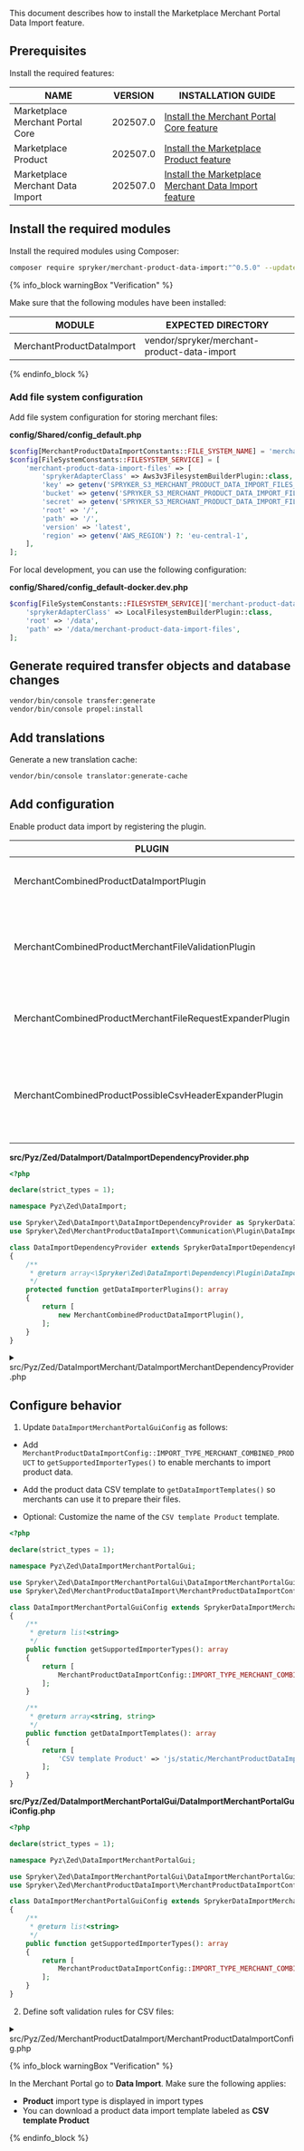 This document describes how to install the Marketplace Merchant Portal Data Import feature.

## Prerequisites

Install the required features:

| NAME                               | VERSION   | INSTALLATION GUIDE                                                                                                                                                                                           |
|------------------------------------|-----------|--------------------------------------------------------------------------------------------------------------------------------------------------------------------------------------------------------------|
| Marketplace Merchant Portal Core   | 202507.0  | [Install the Merchant Portal Core feature](/docs/pbc/all/merchant-management/latest/marketplace/install-and-upgrade/install-features/install-the-marketplace-merchant-portal-core-feature.html)              |
| Marketplace Product                | 202507.0  | [Install the Marketplace Product feature](/docs/pbc/all/product-information-management/latest/marketplace/install-and-upgrade/install-features/install-the-marketplace-product-feature.html)                 |
| Marketplace Merchant Data Import   | 202507.0  | [Install the Marketplace Merchant Data Import feature](/docs/pbc/all/product-information-management/latest/marketplace/install-and-upgrade/install-features/install-the-merchant-portal-data-import-feature) |

## Install the required modules

Install the required modules using Composer:

```bash
composer require spryker/merchant-product-data-import:"^0.5.0" --update-with-dependencies
```

{% info_block warningBox "Verification" %}

Make sure that the following modules have been installed:

| MODULE                     | EXPECTED DIRECTORY                           |
|----------------------------|----------------------------------------------|
| MerchantProductDataImport  | vendor/spryker/merchant-product-data-import  |

{% endinfo_block %}


### Add file system configuration

Add file system configuration for storing merchant files:

**config/Shared/config_default.php**

```php
$config[MerchantProductDataImportConstants::FILE_SYSTEM_NAME] = 'merchant-product-data-import-files';
$config[FileSystemConstants::FILESYSTEM_SERVICE] = [
    'merchant-product-data-import-files' => [
        'sprykerAdapterClass' => Aws3v3FilesystemBuilderPlugin::class,
        'key' => getenv('SPRYKER_S3_MERCHANT_PRODUCT_DATA_IMPORT_FILES_KEY') ?: '',
        'bucket' => getenv('SPRYKER_S3_MERCHANT_PRODUCT_DATA_IMPORT_FILES_BUCKET') ?: '',
        'secret' => getenv('SPRYKER_S3_MERCHANT_PRODUCT_DATA_IMPORT_FILES_SECRET') ?: '',
        'root' => '/',
        'path' => '/',
        'version' => 'latest',
        'region' => getenv('AWS_REGION') ?: 'eu-central-1',
    ],
];
```

For local development, you can use the following configuration:

**config/Shared/config_default-docker.dev.php**

```php
$config[FileSystemConstants::FILESYSTEM_SERVICE]['merchant-product-data-import-files'] = [
    'sprykerAdapterClass' => LocalFilesystemBuilderPlugin::class,
    'root' => '/data',
    'path' => '/data/merchant-product-data-import-files',
];
```

## Generate required transfer objects and database changes

```bash
vendor/bin/console transfer:generate
vendor/bin/console propel:install
```

## Add translations

Generate a new translation cache:

```bash
vendor/bin/console translator:generate-cache
```

## Add configuration

Enable product data import by registering the plugin.

| PLUGIN                                                   | SPECIFICATION                                                                 | NAMESPACE                                                                     |
|----------------------------------------------------------|-------------------------------------------------------------------------------|-------------------------------------------------------------------------------|
| MerchantCombinedProductDataImportPlugin                  | Adds a type of merchant product data import.                                  | Spryker\Zed\MerchantProductDataImport\Communication\Plugin\DataImport         |
| MerchantCombinedProductMerchantFileValidationPlugin      | Validates required headers in merchant combined product data import files.    | Spryker\Zed\MerchantProductDataImport\Communication\Plugin\DataImportMerchant |
| MerchantCombinedProductMerchantFileRequestExpanderPlugin | Expands a data import merchant file collection request.                         | Spryker\Zed\MerchantProductDataImport\Communication\Plugin\DataImportMerchant |
| MerchantCombinedProductPossibleCsvHeaderExpanderPlugin   | Expands the CSV headers defined in configuration for merchant combined product data import files. | Spryker\Zed\MerchantProductDataImport\Communication\Plugin\DataImportMerchant |

**src/Pyz/Zed/DataImport/DataImportDependencyProvider.php**

```php
<?php

declare(strict_types = 1);

namespace Pyz\Zed\DataImport;

use Spryker\Zed\DataImport\DataImportDependencyProvider as SprykerDataImportDependencyProvider;
use Spryker\Zed\MerchantProductDataImport\Communication\Plugin\DataImport\MerchantCombinedProductDataImportPlugin;

class DataImportDependencyProvider extends SprykerDataImportDependencyProvider
{
    /**
     * @return array<\Spryker\Zed\DataImport\Dependency\Plugin\DataImportPluginInterface>
     */
    protected function getDataImporterPlugins(): array
    {
        return [
            new MerchantCombinedProductDataImportPlugin(),
        ];
    }
}
```

<details>
  <summary>src/Pyz/Zed/DataImportMerchant/DataImportMerchantDependencyProvider.php</summary>

```php
<?php

declare(strict_types = 1);

namespace Pyz\Zed\DataImportMerchant;

use Spryker\Zed\DataImportMerchant\DataImportMerchantDependencyProvider as SprykerDataImportMerchantDependencyProvider;
use Spryker\Zed\MerchantProductDataImport\Communication\Plugin\DataImportMerchant\MerchantCombinedProductMerchantFileRequestExpanderPlugin;
use Spryker\Zed\MerchantProductDataImport\Communication\Plugin\DataImportMerchant\MerchantCombinedProductMerchantFileValidationPlugin;
use Spryker\Zed\MerchantProductDataImport\Communication\Plugin\DataImportMerchant\MerchantCombinedProductPossibleCsvHeaderExpanderPlugin;

class DataImportMerchantDependencyProvider extends SprykerDataImportMerchantDependencyProvider
{
    /**
     * @return list<\Spryker\Zed\DataImportMerchantExtension\Dependency\Plugin\DataImportMerchantFileValidatorPluginInterface>
     */
    protected function getDataImportMerchantFileValidatorPlugins(): array
    {
        return [
            new MerchantCombinedProductMerchantFileValidationPlugin(),
        ];
    }

    /**
     * @return list<\Spryker\Zed\DataImportMerchantExtension\Dependency\Plugin\DataImportMerchantFileRequestExpanderPluginInterface>
     */
    protected function getDataImportMerchantFileRequestExpanderPlugins(): array
    {
        return [
            new MerchantCombinedProductMerchantFileRequestExpanderPlugin(),
        ];
    }

    /**
     * @return list<\Spryker\Zed\DataImportMerchantExtension\Dependency\Plugin\PossibleCsvHeaderExpanderPluginInterface>
     */
    protected function getPossibleCsvHeaderExpanderPlugins(): array
    {
        return [
            new MerchantCombinedProductPossibleCsvHeaderExpanderPlugin(),
        ];
    }
}
```

</details>

## Configure behavior

1. Update `DataImportMerchantPortalGuiConfig` as follows:

- Add `MerchantProductDataImportConfig::IMPORT_TYPE_MERCHANT_COMBINED_PRODUCT` to `getSupportedImporterTypes()` to enable merchants to import product data.

- Add the product data CSV template to `getDataImportTemplates()` so merchants can use it to prepare their files.

- Optional: Customize the name of the `CSV template Product` template.

```php
<?php

declare(strict_types = 1);

namespace Pyz\Zed\DataImportMerchantPortalGui;

use Spryker\Zed\DataImportMerchantPortalGui\DataImportMerchantPortalGuiConfig as SprykerDataImportMerchantPortalGuiConfig;
use Spryker\Zed\MerchantProductDataImport\MerchantProductDataImportConfig;

class DataImportMerchantPortalGuiConfig extends SprykerDataImportMerchantPortalGuiConfig
{
    /**
     * @return list<string>
     */
    public function getSupportedImporterTypes(): array
    {
        return [
            MerchantProductDataImportConfig::IMPORT_TYPE_MERCHANT_COMBINED_PRODUCT,
        ];
    }

    /**
     * @return array<string, string>
     */
    public function getDataImportTemplates(): array
    {
        return [
            'CSV template Product' => 'js/static/MerchantProductDataImport/data/files/combined_product.csv',
        ];
    }
}
```

**src/Pyz/Zed/DataImportMerchantPortalGui/DataImportMerchantPortalGuiConfig.php**

```php
<?php

declare(strict_types = 1);

namespace Pyz\Zed\DataImportMerchantPortalGui;

use Spryker\Zed\DataImportMerchantPortalGui\DataImportMerchantPortalGuiConfig as SprykerDataImportMerchantPortalGuiConfig;
use Spryker\Zed\MerchantProductDataImport\MerchantProductDataImportConfig;

class DataImportMerchantPortalGuiConfig extends SprykerDataImportMerchantPortalGuiConfig
{
    /**
     * @return list<string>
     */
    public function getSupportedImporterTypes(): array
    {
        return [
            MerchantProductDataImportConfig::IMPORT_TYPE_MERCHANT_COMBINED_PRODUCT,
        ];
    }
}
```

2. Define soft validation rules for CSV files:

<details>
  <summary>src/Pyz/Zed/MerchantProductDataImport/MerchantProductDataImportConfig.php</summary>


```php
<?php

declare(strict_types = 1);

namespace Pyz\Zed\MerchantProductDataImport;

use Spryker\Zed\MerchantProductDataImport\MerchantProductDataImportConfig as SprykerMerchantProductDataImportConfig;

class MerchantProductDataImportConfig extends SprykerMerchantProductDataImportConfig
{
    /**
     * @var list<string>
     */
    protected const POSSIBLE_CSV_HEADERS = [
        'abstract_sku',
        'is_active',
        'concrete_sku',
        'store_relations',
        'product_abstract.categories',
        'product_abstract.tax_set_name',
        'product_abstract.new_from',
        'product_abstract.new_to',
        'product.is_quantity_splittable',
        'product.assigned_product_type',
    ];

    /**
     * @var list<string>
     */
    protected const POSSIBLE_CSV_LOCALE_HEADERS = [
        'product_abstract.name.{locale}',
        'product_abstract.description.{locale}',
        'product_abstract.meta_title.{locale}',
        'product_abstract.meta_description.{locale}',
        'product_abstract.meta_keywords.{locale}',
        'product_abstract.url.{locale}',
        'product.name.{locale}',
        'product.description.{locale}',
        'product.is_searchable.{locale}',
    ];

    /**
     * @var list<string>
     */
    protected const POSSIBLE_CSV_ATTRIBUTE_HEADERS = [
        'product.{attribute}',
        'product.{attribute}.{locale}',
    ];

    /**
     * @var list<string>
     */
    protected const POSSIBLE_CSV_STOCK_HEADERS = [
        'product.{stock}.quantity',
        'product.{stock}.is_never_out_of_stock',
    ];

    /**
     * @var list<string>
     */
    protected const POSSIBLE_CSV_PRICE_HEADERS = [
        'product_price.{store}.default.{currency}.value_net',
        'product_price.{store}.default.{currency}.value_gross',
        'abstract_product_price.{store}.default.{currency}.value_net',
        'abstract_product_price.{store}.default.{currency}.value_gross',
    ];

    /**
     * @var list<string>
     */
    protected const POSSIBLE_CSV_IMAGE_HEADERS = [
        'product_image.DEFAULT.default.sort_order',
        'product_image.DEFAULT.default.external_url_large',
        'product_image.DEFAULT.default.external_url_small',
        'abstract_product_image.DEFAULT.default.sort_order',
        'abstract_product_image.DEFAULT.default.external_url_small',
        'abstract_product_image.DEFAULT.default.external_url_large',
        'abstract_product_image.{locale}.default.sort_order',
        'abstract_product_image.{locale}.default.external_url_small',
        'abstract_product_image.{locale}.default.external_url_large',
    ];
}
```

</details>

{% info_block warningBox "Verification" %}

In the Merchant Portal go to **Data Import**. Make sure the following applies:
- **Product** import type is displayed in import types
- You can download a product data import template labeled as **CSV template Product**

{% endinfo_block %}
